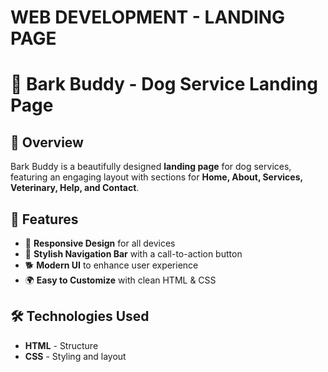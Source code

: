 # WEB DEVELOPMENT - LANDING PAGE

# 🐶 Bark Buddy - Dog Service Landing Page

## 📌 Overview
Bark Buddy is a beautifully designed **landing page** for dog services, featuring an engaging layout with sections for **Home, About, Services, Veterinary, Help, and Contact**.

## 🎯 Features
- 📌 **Responsive Design** for all devices  
- 🎨 **Stylish Navigation Bar** with a call-to-action button  
- 🐕 **Modern UI** to enhance user experience  
- 🌍 **Easy to Customize** with clean HTML & CSS  

## 🛠️ Technologies Used
- **HTML** - Structure  
- **CSS** - Styling and layout 
